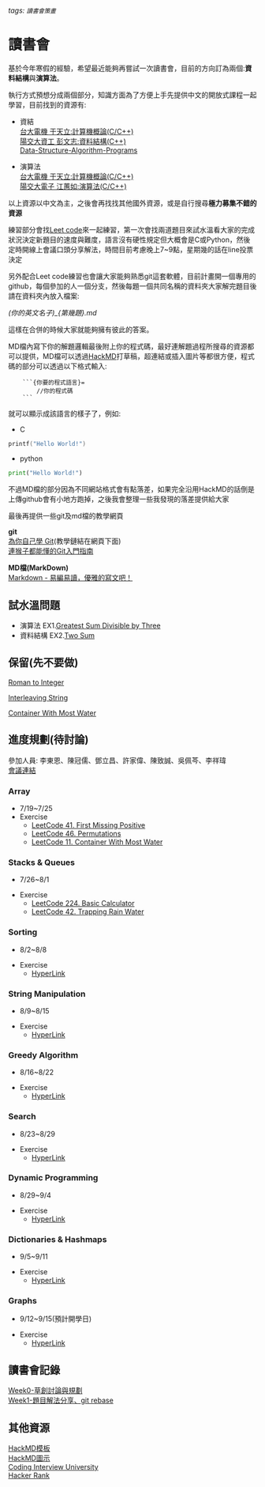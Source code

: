 ###### tags: `讀書會策畫`
# 讀書會

基於今年寒假的經驗，希望最近能夠再嘗試一次讀書會，目前的方向訂為兩個:**資料結構**與**演算法**。

執行方式預想分成兩個部分，知識方面為了方便上手先提供中文的開放式課程一起學習，目前找到的資源有:

* 資結</br>
[台大電機 于天立:計算機概論(C/C++)](http://ocw.aca.ntu.edu.tw/ntu-ocw/ocw/cou/101S210/10)</br>
[陽交大資工 彭文志:資料結構(C++)](https://ocw.nctu.edu.tw/course_detail-v.php?bgid=9&gid=0&nid=412)</br>
[Data-Structure-Algorithm-Programs](https://github.com/skjha1/Data-Structure-Algorithm-Programs)

* 演算法</br>
[台大電機 于天立:計算機概論(C/C++)](http://ocw.aca.ntu.edu.tw/ntu-ocw/ocw/cou/101S210/10)</br>
[陽交大電子 江蕙如:演算法(C/C++)](https://ocw.nctu.edu.tw/course_detail.php?bgid=8&gid=0&nid=493)

以上資源以中文為主，之後會再找找其他國外資源，或是自行搜尋**極力募集不錯的資源**</br>


練習部分會找[Leet code](https://leetcode.com/)來一起練習，第一次會找兩道題目來試水溫看大家的完成狀況決定新題目的速度與難度，語言沒有硬性規定但大概會是C或Python，然後定時開線上會議口頭分享解法，時間目前考慮晚上7~9點，星期幾的話在line投票決定

另外配合Leet code練習也會讓大家能夠熟悉git這套軟體，目前計畫開一個專用的github，每個參加的人一個分支，然後每題一個共同名稱的資料夾大家解完題目後請在資料夾內放入檔案:

*(你的英文名子)_{第幾題}.md*

這樣在合併的時候大家就能夠擁有彼此的答案。

MD檔內寫下你的解題邏輯最後附上你的程式碼，最好連解題過程所搜尋的資源都可以提供，MD檔可以透過[HackMD](https://hackmd.io/)打草稿，超連結或插入圖片等都很方便，程式碼的部分可以透過以下格式輸入:
```
    ```{你要的程式語言}=
        //你的程式碼
    ```
```
就可以顯示成該語言的樣子了，例如:
* C
```c
printf("Hello World!")
```
* python
```python
print("Hello World!")
```

不過MD檔的部分因為不同網站格式會有點落差，如果完全沿用HackMD的話倒是上傳github會有小地方跑掉，之後我會整理一些我發現的落差提供給大家

最後再提供一些git及md檔的教學網頁</br>

**git**</br>
[為你自己學 Git](https://gitbook.tw/)(教學鏈結在網頁下面)</br>
[連猴子都能懂的Git入門指南](https://backlog.com/git-tutorial/tw/intro/intro2_1.html)

**MD檔(MarkDown)**</br>
[Markdown - 易編易讀，優雅的寫文吧！](https://ithelp.ithome.com.tw/articles/10203758)</br>

## 試水溫問題
* 演算法
EX1.[Greatest Sum Divisible by Three](https://leetcode.com/problems/greatest-sum-divisible-by-three/)
* 資料結構
EX2.[Two Sum](https://leetcode.com/problems/two-sum/)

## 保留(先不要做)
[Roman to Integer](https://leetcode.com/problems/integer-to-roman/)

[Interleaving String](https://leetcode.com/problems/interleaving-string/)

[Container With Most Water](https://leetcode.com/problems/container-with-most-water/)
## 進度規劃(待討論)
參加人員: 李東恩、陳冠儒、鄧立昌、許家偉、陳致誠、吳佩芩、李祥瑋</br>
[會議連結](https://meet.google.com/cky-emko-usd)
### Array
- 7/19~7/25
- Exercise
    - [LeetCode 41. First Missing Positive](https://leetcode.com/problems/first-missing-positive/)
    - [LeetCode 46. Permutations](https://leetcode.com/problems/permutations/)
    - [LeetCode 11. Container With Most Water](https://leetcode.com/problems/container-with-most-water/)

### Stacks & Queues
* 7/26~8/1</br>
- Exercise
    - [LeetCode 224. Basic Calculator](https://leetcode.com/problems/basic-calculator/)
    - [LeetCode 42. Trapping Rain Water](https://leetcode.com/problems/trapping-rain-water/)

### Sorting
* 8/2~8/8</br>
- Exercise
    - [HyperLink]()
### String Manipulation
* 8/9~8/15</br>
- Exercise
    - [HyperLink]()
### Greedy Algorithm
* 8/16~8/22</br>
- Exercise
    - [HyperLink]()
### Search
* 8/23~8/29</br>
- Exercise
    - [HyperLink]()
### Dynamic Programming
* 8/29~9/4</br>
- Exercise
    - [HyperLink]()
### Dictionaries & Hashmaps
* 9/5~9/11</br>
- Exercise
    - [HyperLink]()
### Graphs
* 9/12~9/15(預計開學日)</br>
- Exercise
    - [HyperLink]()

## 讀書會記錄
[Week0-草創討論與規劃](https://www.youtube.com/watch?v=XIGZLaiF77U)<br>
[Week1-題目解法分享、git rebase](https://youtu.be/oE_1ZRz2XHQ)<br>

## 其他資源
[HackMD模板](https://hackmd.io/features-tw?view)</br>
[HackMD圖示](https://graphviz.org/)</br>
[Coding Interview University](https://github.com/jwasham/coding-interview-university)</br>
[Hacker Rank](https://www.hackerrank.com/interview/interview-preparation-kit)
